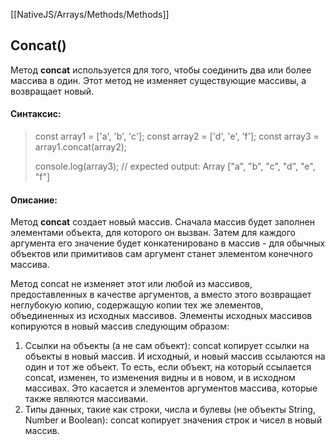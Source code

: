 [[NativeJS/Arrays/Methods/Methods]]
## Concat()
Метод **concat** используется для того, чтобы соединить два или более массива в один. Этот метод не изменяет существующие массивы, а возвращает новый.

#### Синтаксис:
> const array1 = ['a', 'b', 'c'];
> const array2 = ['d', 'e', 'f'];
> const array3 = array1.concat(array2);
> 
> console.log(array3);
> // expected output: Array ["a", "b", "c", "d", "e", "f"]

#### Описание:
Метод **concat** создает новый массив. Сначала массив будет заполнен элементами объекта, для которого он вызван. Затем для каждого аргумента его значение будет конкатенировано в массив - для обычных объектов или примитивов сам аргумент станет элементом конечного массива.

Метод concat не изменяет этот или любой из массивов, предоставленных в качестве аргументов, а вместо этого возвращает неглубокую копию, содержащую копии тех же элементов, объединенных из исходных массивов. Элементы исходных массивов копируются в новый массив следующим образом:

1. Ссылки на объекты (а не сам объект): concat копирует ссылки на объекты в новый массив. И исходный, и новый массив ссылаются на один и тот же объект. То есть, если объект, на который ссылается concat, изменен, то изменения видны и в новом, и в исходном массивах. Это касается и элементов аргументов массива, которые также являются массивами.
2. Типы данных, такие как строки, числа и булевы (не объекты String, Number и Boolean): concat копирует значения строк и чисел в новый массив.
